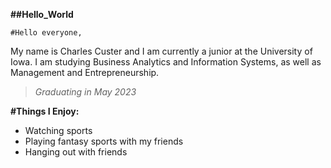 **##Hello_World**

`#Hello everyone,`

My name is Charles Custer and I am currently a junior at the University of Iowa. I am studying Business Analytics and Information Systems, as well as Management and Entrepreneurship. 
> *Graduating in May 2023*

**#Things I Enjoy:**
- Watching sports
- Playing fantasy sports with my friends
- Hanging out with friends
